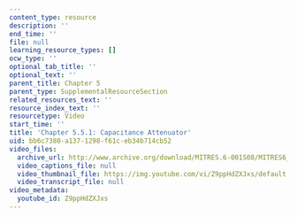 ```yaml
---
content_type: resource
description: ''
end_time: ''
file: null
learning_resource_types: []
ocw_type: ''
optional_tab_title: ''
optional_text: ''
parent_title: Chapter 5
parent_type: SupplementalResourceSection
related_resources_text: ''
resource_index_text: ''
resourcetype: Video
start_time: ''
title: 'Chapter 5.5.1: Capacitance Attenuator'
uid: bb6c7380-a137-1298-f61c-eb34b714cb52
video_files:
  archive_url: http://www.archive.org/download/MITRES.6-001S08/MITRES6_001S08_5-5-1_300k.mp4
  video_captions_file: null
  video_thumbnail_file: https://img.youtube.com/vi/Z9ppHdZXJxs/default.jpg
  video_transcript_file: null
video_metadata:
  youtube_id: Z9ppHdZXJxs
---
```

